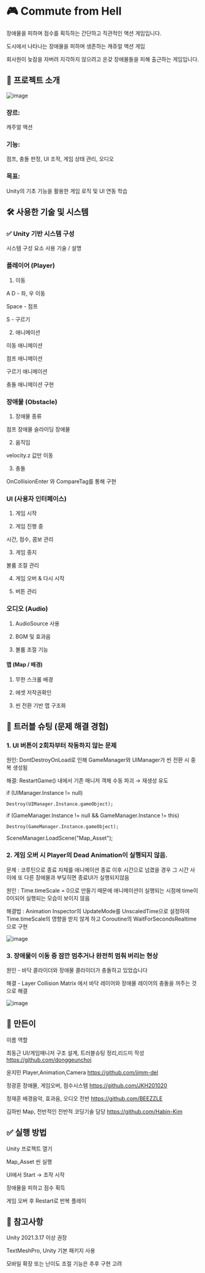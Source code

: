 # 🎮 Commute from Hell
장애물을 피하며 점수를 획득하는 간단하고 직관적인 액션 게임입니다.


도시에서 나타나는 장애물을 피하며 생존하는 캐쥬얼 액션 게임


회사원이 늦잠을 자버려 지각하지 않으려고 온갖 장애물들을 피해 출근하는 게임입니다.




## 🧾 프로젝트 소개

![image](https://github.com/user-attachments/assets/378a5d7b-d23d-460b-8ec2-ec276dd674c7)



### 장르: 
캐주얼 액션

### 기능: 
점프, 충돌 판정, UI 조작, 게임 상태 관리, 오디오

### 목표: 
Unity의 기초 기능을 활용한 게임 로직 및 UI 연동 학습

## 🛠 사용한 기술 및 시스템


### ✅ Unity 기반 시스템 구성
시스템 구성 요소	사용 기술 / 설명

### 플레이어 (Player)	

1. 이동 


A D - 좌, 우 이동


Space - 점프


S - 구르기



2. 애니메이션


이동 애니메이션


점프 애니메이션


구르기 애니메이션


충돌 애니메이션 구현


### 장애물 (Obstacle)	

1. 장애물 종류

점프 장애물
슬라이딩 장애물


2. 움직임

velocity.z 값만 이동


3. 충돌

OnCollisionEnter 와 CompareTag를 통해 구현


### UI (사용자 인터페이스)	

1. 게임 시작


2. 게임 진행 중

   
시간, 점수, 콤보 관리


3. 게임 중지

   
볼륨 조절 관리


4. 게임 오버 & 다시 시작


5. 버튼 관리


### 오디오 (Audio)	
1. AudioSource 사용 


2. BGM 및 효과음 


3. 볼륨 조절 기능


#### 맵 (Map / 배경)
1. 무한 스크롤 배경 


2. 에셋 저작권확인


3. 씬 전환 기반 맵 구조화


## 🧩 트러블 슈팅 (문제 해결 경험)


### 1. UI 버튼이 2회차부터 작동하지 않는 문제
원인: DontDestroyOnLoad로 인해 GameManager와 UIManager가 씬 전환 시 중복 생성됨

해결: RestartGame() 내에서 기존 매니저 객체 수동 파괴 → 재생성 유도

if (UIManager.Instance != null) 


    Destroy(UIManager.Instance.gameObject);

    
if (GameManager.Instance != null && GameManager.Instance != this) 


    Destroy(GameManager.Instance.gameObject);

    
    
SceneManager.LoadScene("Map_Asset");



### 2. 게임 오버 시 Player의 Dead Animation이 실행되지 않음.
문제 : 코루틴으로 종료 자체를 애니메이션 종료 이후 시간으로 넘겼을 경우 그 시간 사이에 또 다른 장애물과 부딪히면 종료UI가 실행되지않음


원인 : Time.timeScale = 0으로 만들기 때문에 애니메이션이 실행되는 시점에 time이 0이되어 실행되는 모습이 보이지 않음


해결법 : Animation Inspector의 UpdateMode를 UnscaledTime으로 설정하여 Time.timeScale의 영향을 받지 않게 하고 Coroutine의 WaitForSecondsRealtime으로 구현

![image](https://github.com/user-attachments/assets/dc7d042c-2fbd-4b04-abb7-d3f7c4a16b9a)


### 3. 장애물이 이동 중 잠깐 멈추거나 완전히 멈춰 버리는 현상
원인 - 바닥 콜라이더와 장애물 콜라이더가 충돌하고 있었습니다

해결 - Layer Collision Matrix 에서 바닥 레이어와 장애물 레이어의 충돌을 꺼주는 것으로 해결

![image](https://github.com/user-attachments/assets/d0154b69-9277-442b-a2a6-ceff1b17701e)


## 👤 만든이
이름	역할

최동근 UI/게임매니저 구조 설계, 트러블슈팅 정리,리드미 작성
<https://github.com/donggeunchoi>


윤지민 Player,Animation,Camera
<https://github.com/jjmm-del>


정광훈 장애물, 게임오버, 점수시스템
<https://github.com/JKH201020>


정재훈 배경음악, 효과음, 오디오 전반
<https://github.com/BEEZZLE>


김하빈 Map, 전반적인 전반적 코딩기술 담당
<https://github.com/Habin-Kim>

## ✅ 실행 방법
Unity 프로젝트 열기

Map_Asset 씬 실행

UI에서 Start → 조작 시작

장애물을 피하고 점수 획득

게임 오버 후 Restart로 반복 플레이

## 📌 참고사항
Unity 2021.3.17 이상 권장

TextMeshPro, Unity 기본 패키지 사용

모바일 확장 또는 난이도 조절 기능은 추후 구현 고려

